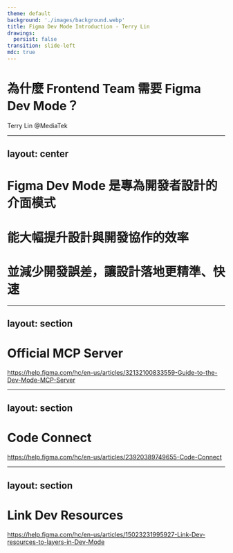 ```yaml
---
theme: default
background: './images/background.webp'
title: Figma Dev Mode Introduction - Terry Lin
drawings:
  persist: false
transition: slide-left
mdc: true
---
```


# 為什麼 Frontend Team 需要 Figma Dev Mode？
Terry Lin @MediaTek

---
layout: center
---

# Figma Dev Mode 是專為開發者設計的介面模式
# 能大幅提升設計與開發協作的效率
# 並減少開發誤差，讓設計落地更精準、快速

---
layout: section
---

# Official MCP Server

https://help.figma.com/hc/en-us/articles/32132100833559-Guide-to-the-Dev-Mode-MCP-Server

---
layout: section
---

# Code Connect

https://help.figma.com/hc/en-us/articles/23920389749655-Code-Connect

---
layout: section
---

# Link Dev Resources

https://help.figma.com/hc/en-us/articles/15023231995927-Link-Dev-resources-to-layers-in-Dev-Mode
